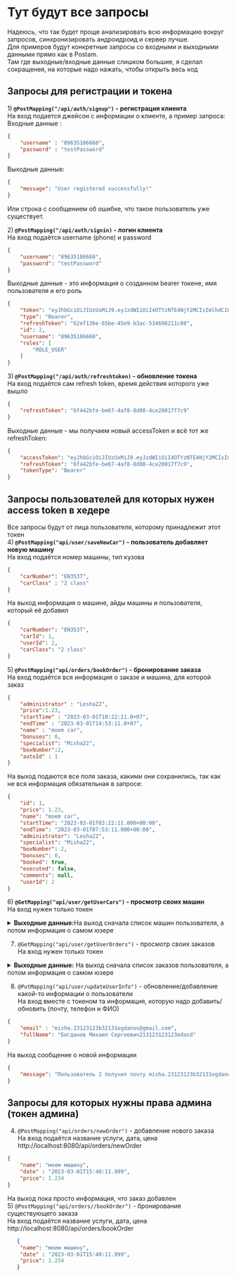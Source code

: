# Тут будут все запросы
Надеюсь, что так будет проще анализировать всю информацию вокруг запросов, синхронизировать андроидроид и сервер лучше.  
Для примеров будут конкретные запросы со входными и выходными данными прямо как в Postam.  
Там где выходные/входные данные слишком большие, я сделал сокращенея, на которые надо нажать, чтобы открыть весь код  
## Запросы для регистрации и токена
1)<strong> ```@PostMapping("/api/auth/signup")``` - регистрация клиента</strong>  
На вход подается джейсон с информации о клиенте, а пример запроса:  
Входные данные : 
```json
{
    "username" : "89635186660",
    "password" : "testPassword"
}
``` 
Выходные данные:
```json
{
    "message": "User registered successfully!"
}
```
Или строка с сообщением об ошибке, что такое пользователь уже существует.  

2)<strong> ```@PostMapping("/api/auth/signin)``` - логин клиента</strong>  
На вход подаётся username (phone) и password  
```json
{
    "username": "89635186660",
    "password": "testPassword"
}
```
Выходные данные - это информация о созданном bearer токене, имя пользователя и его роль
```json
{
    "token": "eyJhbGciOiJIUzUxMiJ9.eyJzdWIiOiI4OTYzNTE4NjY2MCIsImlhdCI6MTY4MTgxNDk5NiwiZXhwIjoxNjgxODIwOTk2fQ.-tYEHbjGR_vWcfKcB-klbJ0EM4bdUTlyGJLeOIJ5ikqarCs15dpnkpKniAgU20GM8wc83Jfq6aE_OvykLjnxSQ",
    "type": "Bearer",
    "refreshToken": "62ef136e-65be-45e9-b3ac-534696211c80",
    "id": 2,
    "username": "89635186660",
    "roles": [
        "ROLE_USER"
    ]
}
```

3)<strong> ```@PostMapping("/api/auth/refreshtoken)``` - обновление токена</strong>  
На вход подаётся сам refresh token, время действия которого уже вышло    
```json
{
    "refreshToken": "6f442bfe-be67-4af8-8d88-4ce20017f7c9"
}
```
   Выходные данные - мы получаем новый accessToken и всё тот же refreshToken: 
```json
{
    "accessToken": "eyJhbGciOiJIUzUxMiJ9.eyJzdWIiOiI4OTYzNTE4NjY2MCIsImlhdCI6MTY4MTgxNTg1NCwiZXhwIjoxNjgxODIxODU0fQ.vUj_6JTHyLmpx3VqwMwd5HU8QYlLO0_mnqArlZRAaNGig2PAURYLLkRtmHAbHSrCsbTLE--yHKQ0-h0-OhyJIA",
    "refreshToken": "6f442bfe-be67-4af8-8d88-4ce20017f7c9",
    "tokenType": "Bearer"
}
```

## Запросы пользователей для которых нужен access token в хедере  
Все запросы будут от лица пользователя, которому принадлежит этот токен  
4)<strong> ```@PostMapping("api/user/saveNewCar")``` - пользователь добавляет новую машину</strong>  
На вход подаётся номер машины, тип кузова  
```json
{
    "carNumber": "EN353T",
    "carClass" : "2 class"
}
 ```
На выход информация о машине, айды машины и пользователя, который её добавил  
```json
{
    "carNumber": "EN353T",
    "carId": 1,
    "userId": 2,
    "carClass": "2 class"
}
```

5)<strong> ```@PostMapping("api/orders/bookOrder")``` - бронирование заказа</strong>  
На вход подаётся вся информация о заказе и машина, для которой заказ    
```json
{
    "administrator" : "Lesha22",
    "price":1.23,
    "startTime" : "2023-03-01T10:22:11.0+07",
    "endTime" : "2023-03-01T14:53:11.0+07",
    "name" : "moem car",
    "bonuses": 0,
    "specialist": "Misha22",
    "boxNumber":2,
    "autoId" : 1
}
```
На выход подаются все поля заказа, какими они сохранились, так как не вся информация обязательная в запросе:
```json
{
    "id": 1,
    "price": 1.23,
    "name": "moem car",
    "startTime": "2023-03-01T03:22:11.000+00:00",
    "endTime": "2023-03-01T07:53:11.000+00:00",
    "administrator": "Lesha22",
    "specialist": "Misha22",
    "boxNumber": 2,
    "bonuses": 0,
    "booked": true,
    "executed": false,
    "comments": null,
    "userId": 2
}
```

6)<strong> ```@GetMapping("api/user/getUserCars")``` - просмотр своих машин</strong>  
На вход нужен только токен    
<details>
  <summary><strong>Выходные данные:</strong>На выход сначала список машин пользователя, а потом информация о самом юзере</summary>
  <p>
      
```json
{
    "autoList": [
        {
            "id": 1,
            "carNumber": "EN353T",
            "carClass": "2 class"
        },
        {
            "id": 2,
            "carNumber": "УП333T",
            "carClass": "1 class"
        }
    ],
    "user": {
        "id": 2,
        "username": "89635186660",
        "phone": "89635186660",
        "email": null,
        "bonuses": 100,
        "fullName": null
    }
}
```
      
  </p>
</details>

7) ```@GetMapping("api/user/getUserOrders")``` - просмотр своих заказов  
На вход нужен только токен    
<details>
  <summary><strong>Выходные данные:</strong> На выход сначала список заказов пользователя, а потом информация о самом юзере</summary>
  <p>

```json
{
    "orders": [
        {
            "id": 1,
            "price": 1.23,
            "name": "moem car",
            "startTime": "2023-03-01T03:22:11.000+00:00",
            "endTime": "2023-03-01T07:53:11.000+00:00",
            "administrator": "Lesha22",
            "specialist": "Misha22",
            "boxNumber": 2,
            "bonuses": 0,
            "booked": true,
            "executed": false,
            "comments": null,
            "auto": {
                "id": 1,
                "carNumber": "EN353T",
                "carClass": "2 class"
            },
            "user": {
                "id": 2,
                "username": "89635186660",
                "phone": "89635186660",
                "email": null,
                "bonuses": 100,
                "fullName": null
            }
        },
        {
            "id": 2,
            "price": 1.23,
            "name": "moem car",
            "startTime": "2023-03-01T03:22:11.000+00:00",
            "endTime": "2023-03-01T07:53:11.000+00:00",
            "administrator": "Sasha",
            "specialist": "Andrei",
            "boxNumber": 2,
            "bonuses": 0,
            "booked": true,
            "executed": false,
            "comments": null,
            "auto": {
                "id": 2,
                "carNumber": "УП333T",
                "carClass": "1 class"
            },
            "user": {
                "id": 2,
                "username": "89635186660",
                "phone": "89635186660",
                "email": null,
                "bonuses": 100,
                "fullName": null
            }
        }
    ]
}
```

  </p>
</details>

8) ```@PutMapping("api/user/updateUserInfo")``` - обновление/добавление какой-то информации о пользователи  
На вход вместе с токеном та информация, которую надо добавить/обновить (почту, телефон и ФИО)  
```json
{
    "email" : "misha.23123123b32131ogdanov@gmail.com",
    "fullName": "Богданов Михаил Сергеевич213123123123edasd"
}
```
На выход сообщение о новой информации  
```json
{
    "message": "Пользователь 2 получил почту misha.23123123b32131ogdanov@gmail.com и новый телефон null"
}
```

## Запросы для которых нужны права админа (токен админа)  
4) ```@PostMapping("api/orders/newOrder")``` - добавление нового заказа\
На вход подаётся название услуги, дата, цена\
   http://localhost:8080/api/orders/newOrder 
```json
{
    "name": "моем машину",
    "date" : "2023-03-01T15:40:11.999",
    "price": 1.234
}
```
На выход пока просто информация, что заказ добавлен  
5) ```@PostMapping("api/orders//bookOrder")``` - бронирование существующего заказа\
На вход подаётся название услуги, дата, цена\
   http://localhost:8080/api/orders/bookOrder 
```json
   {
    "name": "моем машину",
    "date" : "2023-03-01T15:40:11.999",
    "price": 1.234
   }
```
